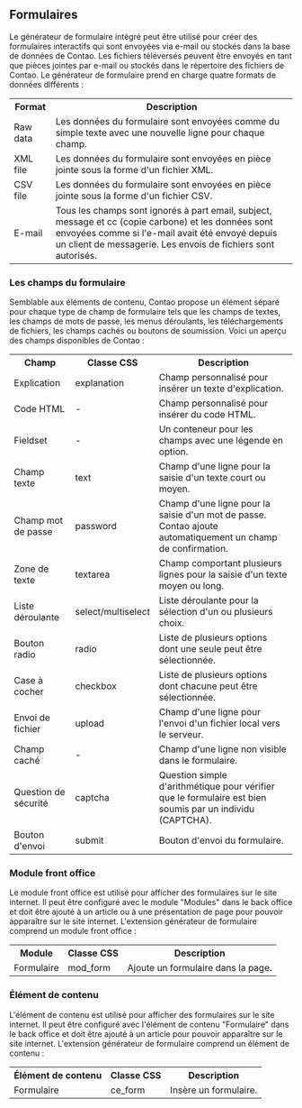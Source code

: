 ## Formulaires

Le générateur de formulaire intégré peut être utilisé pour créer des
formulaires interactifs qui sont envoyées via e-mail ou stockés dans la base
de données de Contao. Les fichiers téléversés peuvent être envoyés en tant
que pièces jointes par e-mail ou stockés dans le répertoire des fichiers de
Contao. Le générateur de formulaire prend en charge quatre formats de données
différents :

<table>
<tr>
  <th>Format</th>
  <th>Description</th>
</tr>
<tr>
  <td>Raw data</td>
  <td>Les données du formulaire sont envoyées comme du simple texte avec une
  nouvelle ligne pour chaque champ.</td>
</tr>
<tr>
  <td>XML file</td>
  <td>Les données du formulaire sont envoyées en pièce jointe sous la forme
  d'un fichier XML.</td>
</tr>
<tr>
  <td>CSV file</td>
  <td>Les données du formulaire sont envoyées en pièce jointe sous la forme
  d'un fichier CSV.</td>
</tr>
<tr>
  <td>E-mail</td>
  <td>Tous les champs sont ignorés à part email, subject, message et cc (copie
  carbone) et les données sont envoyées comme si l'e-mail avait été envoyé
  depuis un client de messagerie. Les envois de fichiers sont autorisés.</td>
</tr>
</table>


### Les champs du formulaire

Semblable aux éléments de contenu, Contao propose un élément séparé pour chaque
type de champ de formulaire tels que les champs de textes, les champs de mots
de passe, les menus déroulants, les téléchargements de fichiers, les champs
cachés ou boutons de soumission. Voici un aperçu des champs disponibles de
Contao :

<table>
<tr>
  <th>Champ</th>
  <th>Classe CSS</th>
  <th>Description</th>
</tr>
<tr>
  <td>Explication</td>
  <td>explanation</td>
  <td>Champ personnalisé pour insérer un texte d'explication.</td>
</tr>
<tr>
  <td>Code HTML</td>
  <td>-</td>
  <td>Champ personnalisé pour insérer du code HTML.</td>
</tr>
<tr>
  <td>Fieldset</td>
  <td>-</td>
  <td>Un conteneur pour les champs avec une légende en option.</td>
</tr>
<tr>
  <td>Champ texte</td>
  <td>text</td>
  <td>Champ d'une ligne pour la saisie d'un texte court ou moyen.</td>
</tr>
<tr>
  <td>Champ mot de passe</td>
  <td>password</td>
  <td>Champ d'une ligne pour la saisie d'un mot de passe. Contao ajoute
  automatiquement un champ de confirmation.</td>
</tr>
<tr>
  <td>Zone de texte</td>
  <td>textarea</td>
  <td>Champ comportant plusieurs lignes pour la saisie d'un texte moyen ou
  long.</td>
</tr>
<tr>
  <td>Liste déroulante</td>
  <td>select/multiselect</td>
  <td>Liste déroulante pour la sélection d'un ou plusieurs choix.</td>
</tr>
<tr>
  <td>Bouton radio</td>
  <td>radio</td>
  <td>Liste de plusieurs options dont une seule peut être sélectionnée.</td>
</tr>
<tr>
  <td>Case à cocher</td>
  <td>checkbox</td>
  <td>Liste de plusieurs options dont chacune peut être sélectionnée.</td>
</tr>
<tr>
  <td>Envoi de fichier</td>
  <td>upload</td>
  <td>Champ d'une ligne pour l'envoi d'un fichier local vers le serveur.</td>
</tr>
<tr>
  <td>Champ caché</td>
  <td>-</td>
  <td>Champ d'une ligne non visible dans le formulaire.</td>
</tr>
<tr>
  <td>Question de sécurité</td>
  <td>captcha</td>
  <td>Question simple d'arithmétique pour vérifier que le formulaire est bien
  soumis par un individu (CAPTCHA).</td>
</tr>
<tr>
  <td>Bouton d'envoi</td>
  <td>submit</td>
  <td>Bouton d'envoi du formulaire.</td>
</tr>
</table>


### Module front office

Le module front office est utilisé pour afficher des formulaires sur le
site internet. Il peut être configuré avec le module "Modules" dans le
back office et doit être ajouté à un article ou à une présentation de
page pour pouvoir apparaître sur le site internet. L'extension générateur
de formulaire comprend un module front office :

<table>
<tr>
  <th>Module</th>
  <th>Classe CSS</th>
  <th>Description</th>
</tr>
<tr>
  <td>Formulaire</td>
  <td>mod_form</td>
  <td>Ajoute un formulaire dans la page.</td>
</tr>
</table>


### Élément de contenu

L'élément de contenu est utilisé pour afficher des formulaires sur le site
internet. Il peut être configuré avec l'élément de contenu "Formulaire"
dans le back office et doit être ajouté à un article pour pouvoir apparaître
sur le site internet. L'extension générateur de formulaire comprend un élément
de contenu :

<table>
<tr>
  <th>Élément de contenu</th>
  <th>Classe CSS</th>
  <th>Description</th>
</tr>
<tr>
  <td>Formulaire</td>
  <td>ce_form</td>
  <td>Insère un formulaire.</td>
</tr>
</table>
